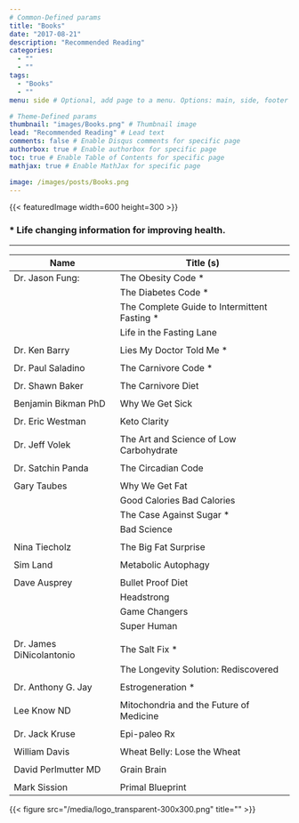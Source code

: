 ```yaml
---
# Common-Defined params
title: "Books"
date: "2017-08-21"
description: "Recommended Reading"
categories:
  - ""
  - ""
tags:
  - "Books"
  - ""
menu: side # Optional, add page to a menu. Options: main, side, footer

# Theme-Defined params
thumbnail: "images/Books.png" # Thumbnail image
lead: "Recommended Reading" # Lead text
comments: false # Enable Disqus comments for specific page
authorbox: true # Enable authorbox for specific page
toc: true # Enable Table of Contents for specific page
mathjax: true # Enable MathJax for specific page

image: /images/posts/Books.png
---
```

{{< featuredImage width=600 height=300 >}}

 ### * Life changing information for improving health.
 ------------------------------


|Name                       |Title (s)  |
|---------------------------|---------------------------------------------|
|Dr. Jason Fung:	          |The Obesity Code *|
||The Diabetes Code *|
||The Complete Guide to Intermittent Fasting *|
||Life in the Fasting Lane |
|||
|Dr. Ken Barry|            Lies My Doctor Told Me *|
|||
|Dr. Paul Saladino|        The Carnivore Code *|
|||
|Dr. Shawn Baker|          The Carnivore Diet|
|||
|Benjamin Bikman PhD |     Why We Get Sick |
|||
|Dr. Eric Westman|         Keto Clarity|
|||
|Dr. Jeff Volek|           The Art and Science of Low Carbohydrate|
|||
|Dr. Satchin Panda|        The Circadian Code|
|||
|Gary Taubes|               Why We Get Fat|
|| Good Calories Bad Calories |
||The Case Against Sugar *|
||Bad Science |
|||
|Nina Tiecholz|             The Big Fat Surprise|
|||
|Sim Land|                  Metabolic Autophagy|
|||
|Dave Ausprey|               Bullet Proof Diet|
|| Headstrong|
|| Game Changers|
|| Super Human|
|||
|Dr. James DiNicolantonio|    The Salt Fix *|
||The Longevity Solution:       Rediscovered|
|||
|Dr. Anthony G. Jay|	          Estrogeneration *|
|||
|Lee Know ND|                   Mitochondria and the Future of Medicine|
|||
|Dr. Jack Kruse|                Epi-paleo Rx|
|||
|William Davis|                 Wheat Belly: Lose the Wheat|
|||
|David Perlmutter MD|           Grain Brain |
|||
|Mark Sission|                  Primal Blueprint|

{{< figure src="/media/logo_transparent-300x300.png" title="" >}}
